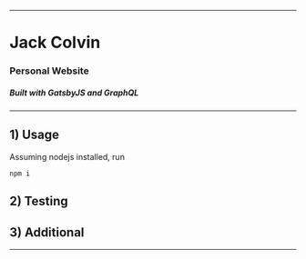 ***
# Jack Colvin
### Personal Website
##### Built with GatsbyJS and GraphQL
***
## 1) Usage
Assuming nodejs installed, run 
```
npm i
```
## 2) Testing

## 3) Additional
***